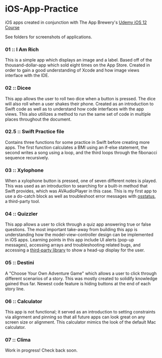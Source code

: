 # iOS-App-Practice
iOS apps created in conjunction with The App Brewery's [Udemy iOS 12 Course](https://www.udemy.com/ios-12-app-development-bootcamp/learn/v4/content)

See folders for screenshots of applications.

### 01 :: I Am Rich
This is a simple app which displays an image and a label. Based off of the thousand-dollar-app which sold eight times on the App Store. Created in order to gain a good understanding of Xcode and how image views interface with the IDE. 

### 02 :: Dicee
This app allows the user to roll two dice when a button is pressed. The dice will also roll when a user shakes their phone. Created as an introduction to Swift code as well as to understand how code interfaces with the app views. This also utiilizes a method to run the same set of code in multiple places throughout the document.

### 02.5 :: Swift Practice file
Contains three functions for some practice in Swift before creating more apps. The first function calculates a BMI using an if-else statement, the second writes a song using a loop, and the third loops through the fibonacci sequence recursively. 

### 03 :: Xylophone
When a xylophone button is pressed, one of seven different notes is played. This was used as an introduction to searching for a built-in method that Swift provides, which was AVAudioPlayer in this case. This is my first app to use a do-catch block as well as troubleshoot error messages with [osstatus](https://osstatus.com), a third-party tool. 

### 04 :: Quizzler
This app allows a user to click through a quiz app answering true or false questions. The most important take-away from building this app is understanding how the model-view-controller design can be implemented in iOS apps. Learning points in this app include UI alerts (pop-up messages), accessing arrays and troubleshooting related bugs, and accessing a [third-party library](https://github.com/relatedcode/ProgressHUD) to show a head-up display for the user.

### 05 :: Destini
A "Choose Your Own Adventure Game" which allows a user to click through different scenarios of a story. This was mostly created to solidify knowledge gained thus far. Newest code feature is hiding buttons at the end of each story line. 

### 06 :: Calculator
This app is not functional; it served as an introduction to setting constraints via alignment and pinning so that all future apps can look great on any screen size or alignment. This calculator mimics the look of the default Mac calculator. 

### 07 :: Clima
Work in progress! Check back soon.
